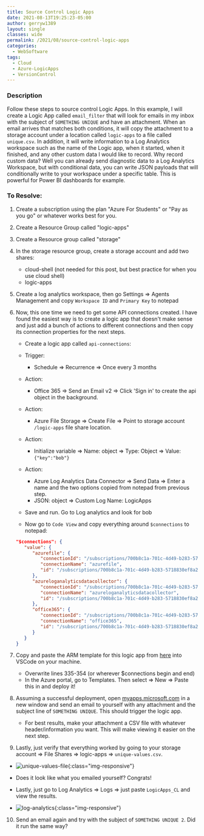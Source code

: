 ```yaml
---
title: Source Control Logic Apps
date: 2021-08-13T19:25:23-05:00
author: gerryw1389
layout: single
classes: wide
permalink: /2021/08/source-control-logic-apps
categories:
  - WebSoftware
tags:
  - Cloud
  - Azure-LogicApps
  - VersionControl
---
```

<!--more-->

### Description

Follow these steps to source control Logic Apps. In this example, I will create a Logic App called `email_filter` that will look for emails in my inbox with the subject of `SOMETHING UNIQUE` and have an attachment. When an email arrives that matches both conditions, it will copy the attachment to a storage account under a location called `logic-apps` to a file called `unique.csv`. In addition, it will write information to a Log Analytics workspace such as the name of the Logic app, when it started, when it finished, and any other custom data I would like to record. Why record custom data? Well you can already send diagnostic data to a Log Analytics Workspace, but with conditional data, you can write JSON payloads that will conditionally write to your workspace under a specific table. This is powerful for Power BI dashboards for example.

### To Resolve:

1. Create a subscription using the plan "Azure For Students" or "Pay as you go" or whatever works best for you.

2. Create a Resource Group called "logic-apps"

3. Create a Resource group called "storage"

4. In the storage resource group, create a storage account and add two shares:
	- cloud-shell (not needed for this post, but best practice for when you use cloud shell)
	- logic-apps

5. Create a log analytics workspace, then go Settings => Agents Management and copy `Workspace ID` and `Primary Key` to notepad

6. Now, this one time we need to get some API connections created. I have found the easiest way is to create a logic app that doesn't make sense and just add a bunch of actions to different connections and then copy its connection properties for the next steps. 

   - Create a logic app called `api-connections`:

	- Trigger: 
		- Schedule => Recurrence => Once every 3 months
	- Action: 
		- Office 365 => Send an Email v2 => Click 'Sign in' to create the api object in the background.
	- Action: 
		- Azure File Storage => Create File => Point to storage account `/logic-apps` file share location.
	- Action: 
		- Initialize variable => Name: object => Type: Object => Value: `{"key":"bob"}`
	- Action: 
		- Azure Log Analytics Data Connector => Send Data => Enter a name and the two options copied from notepad from previous step.
		- JSON: object => Custom Log Name: LogicApps
		
   - Save and run. Go to Log analytics and look for bob

   - Now go to `Code View` and copy everything around `$connections` to notepad:

   ```json
   "$connections": {
      "value": {
         "azurefile": {
            "connectionId": "/subscriptions/700b8c1a-701c-4d49-b283-5718830ef8a2/resourceGroups/logic-apps/providers/Microsoft.Web/connections/azurefile",
            "connectionName": "azurefile",
            "id": "/subscriptions/700b8c1a-701c-4d49-b283-5718830ef8a2/providers/Microsoft.Web/locations/southcentralus/managedApis/azurefile"
         },
         "azureloganalyticsdatacollector": {
            "connectionId": "/subscriptions/700b8c1a-701c-4d49-b283-5718830ef8a2/resourceGroups/logic-apps/providers/Microsoft.Web/connections/azureloganalyticsdatacollector",
            "connectionName": "azureloganalyticsdatacollector",
            "id": "/subscriptions/700b8c1a-701c-4d49-b283-5718830ef8a2/providers/Microsoft.Web/locations/southcentralus/managedApis/azureloganalyticsdatacollector"
         },
         "office365": {
            "connectionId": "/subscriptions/700b8c1a-701c-4d49-b283-5718830ef8a2/resourceGroups/logic-apps/providers/Microsoft.Web/connections/office365",
            "connectionName": "office365",
            "id": "/subscriptions/700b8c1a-701c-4d49-b283-5718830ef8a2/providers/Microsoft.Web/locations/southcentralus/managedApis/office365"
         }
      }
   }
   ```

7. Copy and paste the ARM template for this logic app from [here](https://github.com/gerryw1389/terraform-examples/blob/main/2021-10-07-terra-deploy-la/email-filter-1/email_filter.json) into VSCode on your machine.
   - Overwrite lines 335-354 (or wherever $connections begin and end)
   - In the Azure portal, go to Templates. Then select => New => Paste this in and deploy it!

8. Assuming a successful deployment, open [myapps.microsoft.com](https://myapps.microsoft.com) in a new window and send an email to yourself with any attachment and the subject line of `SOMETHING UNIQUE`. This should trigger the logic app.

   - For best results, make your attachment a CSV file with whatever header/information you want. This will make viewing it easier on the next step.

9.  Lastly, just verify that everything worked by going to your storage account => File Shares => logic-apps => `unique-values.csv`. 
   
   - ![unique-values-file](https://automationadmin.com/assets/images/uploads/2021/10/unique-values-file.jpg){:class="img-responsive"}
   
   - Does it look like what you emailed yourself? Congrats! 

   - Lastly, just go to Log Analytics => Logs => just paste `LogicApps_CL` and view the results. 

   - ![log-analytics](https://automationadmin.com/assets/images/uploads/2021/10/log-analytics.jpg){:class="img-responsive"}

10. Send an email again and try with the subject of `SOMETHING UNIQUE 2`. Did it run the same way?
